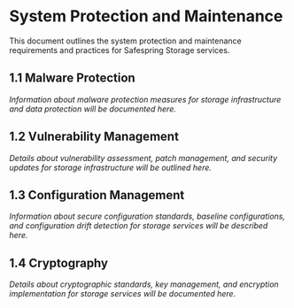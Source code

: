 # System Protection and Maintenance

This document outlines the system protection and maintenance requirements and practices for Safespring Storage services.

## 1.1 Malware Protection

*Information about malware protection measures for storage infrastructure and data protection will be documented here.*

## 1.2 Vulnerability Management

*Details about vulnerability assessment, patch management, and security updates for storage infrastructure will be outlined here.*

## 1.3 Configuration Management

*Information about secure configuration standards, baseline configurations, and configuration drift detection for storage services will be described here.*

## 1.4 Cryptography

*Details about cryptographic standards, key management, and encryption implementation for storage services will be documented here.*